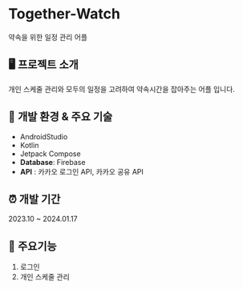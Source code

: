 # Together-Watch
약속을 위한 일정 관리 어플

## 🖥 프로젝트 소개 
개인 스케줄 관리와 모두의 일정을 고려하여 약속시간을 잡아주는 어플 입니다.

## 📠 개발 환경 & 주요 기술
* AndroidStudio
* Kotlin
* Jetpack Compose
* **Database**: Firebase 
* **API** : 카카오 로그인 API, 카카오 공유 API

## ⏰ 개발 기간
2023.10 ~ 2024.01.17

## 📌 주요기능
1. 로그인
2. 개인 스케줄 관리


